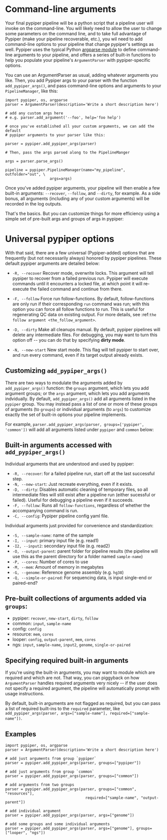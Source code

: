 # Command-line arguments

Your final pypiper pipeline will be a python script that a pipeline user will invoke on the command-line. You will likely need to allow the user to change some parameters on the command line, and to take full advantage of Pypiper (make your pipeline recoverable, etc.), you wil need to add command-line options to your pipeline that change pypiper's settings as well. Pypiper uses the typical Python [argparse module](https://docs.python.org/2/library/argparse.html) to define command-line arguments to your pipeline, and offers a series of built-in functions to help you populate your pipeline's `ArgumentParser` with pypiper-specific options.

You can use an ArgumentParser as usual, adding whatever arguments you like. Then, you add Pypiper args to your parser with the function `add_pypiper_args()`, and pass command-line options and arguments to your `PipelineManager`, like this:

```{python}
import pypiper, os, argparse
parser = ArgumentParser(description='Write a short description here')

# add any custom args here
# e.g. parser.add_argument('--foo', help='foo help')

# once you've established all your custom arguments, we can add the default
# pypiper arguments to your parser like this:

parser = pypiper.add_pypiper_args(parser)

# Then, pass the args parsed along to the PipelineManger

args = parser.parse_args()

pipeline = pypiper.PipelineManager(name="my_pipeline", outfolder="out", \
                    args=args)
```

Once you've added pypiper arguments, your pipeline will then enable a few built-in arguments: `--recover`, `--follow`, and `--dirty`, for example. As a side bonus, all arguments (including any of your custom arguments) will be recorded in the log outputs. 

That's the basics. But you can customize things for more efficiency using a simple set of pre-built args and groups of args in pypiper:


# Universal pypiper options

With that said, there are a few universal (Pypiper-added) options that are frequently (but not necessarily always) honored by pypiper pipelines. These default pypiper arguments are detailed below:

  - `-R, --recover`
    Recover mode, overwrite locks. This argument will tell pypiper to recover from a failed previous run. Pypiper will execute commands until it encounters a locked file, at which point it will re-execute the failed command and continue from there.

  - `-F, --follow`
    Force run follow-functions. By default, follow-functions are only run if their corresponding `run` command was run; with this option you can force all follow functions to run. This is useful for regenerating QC data on existing output. For more details, see :ref:`the follow argument <the_follow_argument>`.

  - `-D, --dirty`
    Make all cleanups manual. By default, pypiper pipelines will delete any intermediate files. For debugging, you may want to turn this option off -- you can do that by specifying **dirty mode**.

  - `-N, --new-start`
    New start mode. This flag will tell pypiper to start over, and run every command, even if its target output already exists.


## Customizing `add_pypiper_args()`


There are two ways to modulate the arguments added by `add_pypiper_args()` function: the `groups` argument, which lets you add argument groups; or the `args` argument, which lets you add arguments indvidually. By default, `add_pypiper_args()` add all arguments listed in the `pypiper` group. You may instead pass a list of one or more of these groups of arguments (to `groups`) or individual arguments (to `args`) to customize exactly the set of built-in options your pipeline implements.

For example, `parser.add_pypiper_args(parser, groups=['pypiper', 'common'])` will add all arguments listed under `pypiper` and `common` below:


## Built-in arguments accessed with `add_pypiper_args()`

Individual arguments that are understood and used by pypiper:

- `-R, --recover`: for a failed pipeline run, start off at the last successful step. 
- `-N, --new-start`: Just recreate everything, even if it exists.
- `-D, --dirty`: Disables automatic cleaning of temporary files, so all intermediate files will still exist after a pipeline run (either sucessful or failed). Useful for debugging a pipeline even if it succeeds.
- `-F, --follow`: Runs all `follow-functions`, regardless of whether the accompanying command is run.
- `-C, --config`: Pypiper pipeline config yaml file.

Individual arguments just provided for convenience and standardization:
- `-S, --sample-name`: name of the sample
- `-I, --input`: primary input file (e.g. read1)
- `-I2, --input2`: secondary input file (e.g. read2)
- `-O, --output-parent`: parent folder for pipeline results (the pipeline will use this as the parent directory for a folder named `sample-name`)
- `-P, --cores`: Number of cores to use
- `-M, --mem`: Amount of memory in megabytes
- `-G, --genome`: Reference genome assembly (e.g. `hg38`)
- `-Q, --simple-or-paired`: For sequencing data, is input single-end or paired-end?

## Pre-built collections of arguments added via `groups`:

- pypiper: `recover`, `new-start`, `dirty`, `follow`
- common: `input`, `sample-name`
- config: `config`
- resource: `mem`, `cores`
- looper: `config`, `output-parent`, `mem`, `cores`
- ngs: `input`, `sample-name`, `input2`, `genome`, `single-or-paired`


## Specifying required built-in arguments

If you're using the built-in arguments, you may want to module which are required and which are not. That way, you can piggyback on how `ArgumentParser` handles required arguments very nicely -- if the user does not specify a required argument, the pipeline will automatically prompt with usage instructions.

By default, built-in arguments are not flagged as required, but you can pass a list of required built-ins to the `required` parameter, like `add_pypiper_args(parser, args=["sample-name"], required=["sample-name"])`.


## Examples

    import pypiper, os, argparse
    parser = ArgumentParser(description='Write a short description here')

    # add just arguments from group `pypiper`
    parser = pypiper.add_pypiper_args(parser, groups=["pypiper"])

    # add just arguments from group `common`
    parser = pypiper.add_pypiper_args(parser, groups=["common"])    

    # add arguments from two groups
    parser = pypiper.add_pypiper_args(parser, groups=["common", "resources"],
                                        required=["sample-name", "output-parent"])

    # add individual argument
    parser = pypiper.add_pypiper_args(parser, args=["genome"])

    # add some groups and some individual arguments
    parser = pypiper.add_pypiper_args(parser, args=["genome"], groups=["looper", "ngs"])
